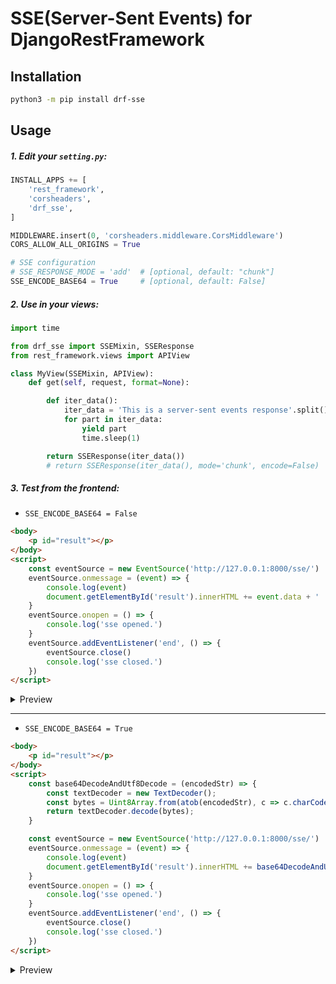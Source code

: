 # SSE(Server-Sent Events) for DjangoRestFramework

## Installation

```bash
python3 -m pip install drf-sse
```

## Usage

##### 1. Edit your `setting.py`:

```python
INSTALL_APPS += [
    'rest_framework',
    'corsheaders',
    'drf_sse',
]

MIDDLEWARE.insert(0, 'corsheaders.middleware.CorsMiddleware')
CORS_ALLOW_ALL_ORIGINS = True

# SSE configuration
# SSE_RESPONSE_MODE = 'add'  # [optional, default: "chunk"]
SSE_ENCODE_BASE64 = True     # [optional, default: False]
```

##### 2. Use in your views:

```python
import time

from drf_sse import SSEMixin, SSEResponse
from rest_framework.views import APIView

class MyView(SSEMixin, APIView):
    def get(self, request, format=None):

        def iter_data():
            iter_data = 'This is a server-sent events response'.split()
            for part in iter_data:
                yield part
                time.sleep(1)

        return SSEResponse(iter_data())
        # return SSEResponse(iter_data(), mode='chunk', encode=False)  # will overwrite settings
```

##### 3. Test from the frontend:

- `SSE_ENCODE_BASE64 = False`

```html
<body>
    <p id="result"></p>
</body>
<script>
    const eventSource = new EventSource('http://127.0.0.1:8000/sse/')
    eventSource.onmessage = (event) => {
        console.log(event)
        document.getElementById('result').innerHTML += event.data + ' '
    }
    eventSource.onopen = () => {
        console.log('sse opened.')
    }
    eventSource.addEventListener('end', () => {
        eventSource.close()
        console.log('sse closed.')
    })
</script>
```

<details>
<summary>Preview</summary>
<img src="https://suqingdong.github.io/drf_sse/src/sse.png" widt="60%"/>
</details>

---

- `SSE_ENCODE_BASE64 = True`

```html
<body>
    <p id="result"></p>
</body>
<script>
    const base64DecodeAndUtf8Decode = (encodedStr) => {
        const textDecoder = new TextDecoder();
        const bytes = Uint8Array.from(atob(encodedStr), c => c.charCodeAt(0));
        return textDecoder.decode(bytes);
    }

    const eventSource = new EventSource('http://127.0.0.1:8000/sse/')
    eventSource.onmessage = (event) => {
        console.log(event)
        document.getElementById('result').innerHTML += base64DecodeAndUtf8Decode(event.data) + ' '
    }
    eventSource.onopen = () => {
        console.log('sse opened.')
    }
    eventSource.addEventListener('end', () => {
        eventSource.close()
        console.log('sse closed.')
    })
</script>
```

<details>
<summary>Preview</summary>
<img src="https://suqingdong.github.io/drf_sse/src/sse-encode.png" widt="60%"/>
</details>
